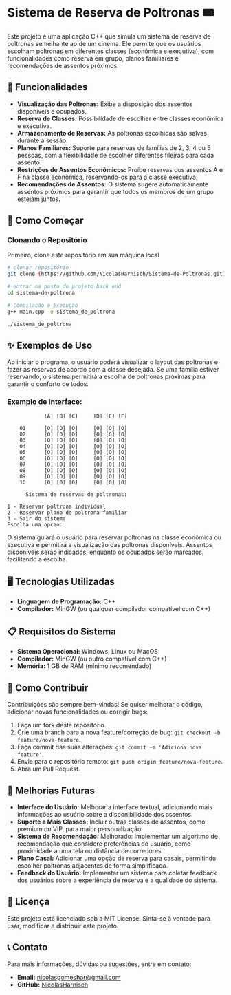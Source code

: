 # Sistema de Reserva de Poltronas 🎟️

Este projeto é uma aplicação C++ que simula um sistema de reserva de poltronas semelhante ao de um cinema. Ele permite que os usuários escolham poltronas em diferentes classes (econômica e executiva), com funcionalidades como reserva em grupo, planos familiares e recomendações de assentos próximos.

## 📜 Funcionalidades
- **Visualização das Poltronas:** Exibe a disposição dos assentos disponíveis e ocupados.
- **Reserva de Classes:** Possibilidade de escolher entre classes econômica e executiva.
- **Armazenamento de Reservas:** As poltronas escolhidas são salvas durante a sessão.
- **Planos Familiares:** Suporte para reservas de famílias de 2, 3, 4 ou 5 pessoas, com a flexibilidade de escolher diferentes fileiras para cada assento.
- **Restrições de Assentos Econômicos:** Proíbe reservas dos assentos A e F na classe econômica, reservando-os para a classe executiva.
- **Recomendações de Assentos:** O sistema sugere automaticamente assentos próximos para garantir que todos os membros de um grupo estejam juntos.

## 🚀 Como Começar
### Clonando o Repositório
Primeiro, clone este repositório em sua máquina local
```bash
# clonar repositório
git clone (https://github.com/NicolasHarnisch/Sistema-de-Poltronas.git)

# entrar na pasta do projeto back end
cd sistema-de-poltrona

# Compilação e Execução
g++ main.cpp -o sistema_de_poltrona

./sistema_de_poltrona
```

## ✨ Exemplos de Uso
Ao iniciar o programa, o usuário poderá visualizar o layout das poltronas e fazer as reservas de acordo com a classe desejada. Se uma família estiver reservando, o sistema permitirá a escolha de poltronas próximas para garantir o conforto de todos.

### Exemplo de Interface:

                [A] [B] [C]     [D] [E] [F]

        01      [O] [O] [O]     [O] [O] [O] 
        02      [O] [O] [O]     [O] [O] [O] 
        03      [O] [O] [O]     [O] [O] [O] 
        04      [O] [O] [O]     [O] [O] [O] 
        05      [O] [O] [O]     [O] [O] [O] 
        06      [O] [O] [O]     [O] [O] [O] 
        07      [O] [O] [O]     [O] [O] [O] 
        08      [O] [O] [O]     [O] [O] [O] 
        09      [O] [O] [O]     [O] [O] [O] 
        10      [O] [O] [O]     [O] [O] [O]

          Sistema de reservas de poltronas:

    1 - Reservar poltrona individual
    2 - Reservar plano de poltrona familiar
    3 - Sair do sistema
    Escolha uma opcao:
    
O sistema guiará o usuário para reservar poltronas na classe econômica ou executiva e permitirá a visualização das poltronas disponíveis. Assentos disponíveis serão indicados, enquanto os ocupados serão marcados, facilitando a escolha.

## 🖥️ Tecnologias Utilizadas
- **Linguagem de Programação:** C++
- **Compilador:** MinGW (ou qualquer compilador compatível com C++)

## 📋 Requisitos do Sistema
- **Sistema Operacional:** Windows, Linux ou MacOS
- **Compilador:** MinGW (ou outro compatível com C++)
- **Memória:** 1 GB de RAM (mínimo recomendado)

## 📌 Como Contribuir
Contribuições são sempre bem-vindas! Se quiser melhorar o código, adicionar novas funcionalidades ou corrigir bugs:
1. Faça um fork deste repositório.
2. Crie uma branch para a nova feature/correção de bug: `git checkout -b feature/nova-feature`.
3. Faça commit das suas alterações: `git commit -m 'Adiciona nova feature'`.
4. Envie para o repositório remoto: `git push origin feature/nova-feature`.
5. Abra um Pull Request.


## 🔧 Melhorias Futuras
- **Interface do Usuário:** Melhorar a interface textual, adicionando mais informações ao usuário sobre a disponibilidade dos assentos.
- **Suporte a Mais Classes:** Incluir outras classes de assentos, como premium ou VIP, para maior personalização.
- **Sistema de Recomendação:** Melhorado: Implementar um algoritmo de recomendação que considere preferências do usuário, como proximidade a uma tela ou distância de corredores.
- **Plano Casal:** Adicionar uma opção de reserva para casais, permitindo escolher poltronas adjacentes de forma simplificada.
- **Feedback do Usuário:** Implementar um sistema para coletar feedback dos usuários sobre a experiência de reserva e a qualidade do sistema.

## 📝 Licença
Este projeto está licenciado sob a MIT License. Sinta-se à vontade para usar, modificar e distribuir este projeto.

## 📞 Contato
Para mais informações, dúvidas ou sugestões, entre em contato:
- **Email:** nicolasgomeshar@gmail.com
- **GitHub:** [NicolasHarnisch](https://github.com/NicolasHarnisch)
